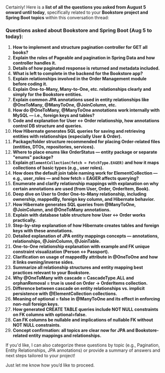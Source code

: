 Certainly! Here is a **list of all the questions you asked from August 5 onward until today**, specifically related to your **Bookstore project and Spring Boot topics** within this conversation thread:

### Questions asked about Bookstore and Spring Boot (Aug 5 to today):

1. **How to implement and structure pagination controller for GET all books?**
2. **Explain the roles of Pageable and pagination in Spring Data and how controller handles it.**
3. **Details of how paginated response is returned and metadata included.**
4. **What is left to complete in the backend for the Bookstore app?**
5. **Explain relationships involved in the Order Management module before coding it.**
6. **Explain One-to-Many, Many-to-One, etc. relationships clearly and simply for the Bookstore entities.**
7. **Explain common JPA annotations used in entity relationships like @OneToMany, @ManyToOne, @JoinColumn, etc.**
8. **How do @OneToMany, @ManyToOne annotations work internally with MySQL — i.e., foreign keys and tables?**
9. **Code and explanation for User ↔ Order relationship, how annotations control DB structure and queries.**
10. **How Hibernate generates SQL queries for saving and retrieving entities with relationships (especially User & Order).**
11. **Package/folder structure recommended for placing Order-related files (entities, DTOs, repositories, services).**
12. **Where to place enums like OrderStatus — entity package or separate "enums" package?**
13. **Explain `@ElementCollection(fetch = FetchType.EAGER)` and how it maps collections of basic types (e.g., user roles).**
14. **How does the default join table naming work for ElementCollection — e.g., user_roles — and how fetch = EAGER affects querying?**
15. **Enumerate and clarify relationship mappings with explanation on why certain annotations are used (from User, Order, OrderItem, Book).**
16. **Deep dive on User to Order One-to-Many relationship, including ownership, mappedBy, foreign key column, and Hibernate behavior.**
17. **How Hibernate generates SQL queries from @ManyToOne, @JoinColumn, and @OneToMany annotations.**
18. **Explain with database table structure how User ↔ Order works practically.**
19. **Step-by-step explanation of how Hibernate creates tables and foreign keys with these annotations.**
20. **Detailed explanation of JPA entity mappings concepts — annotations, relationships, @JoinColumn, @JoinTable.**
21. **One-to-One relationship explanation with example and FK unique constraint visualization (Person ↔ Passport).**
22. **Clarification on usage of mappedBy attribute in @OneToOne and how it links owning/inverse sides.**
23. **Summarize all relationship structures and entity mapping best practices relevant to your Bookstore.**
24. **Why @OneToMany with cascade = CascadeType.ALL and orphanRemoval = true is used on Order → OrderItems collection.**
25. **Difference between cascade on entity relationships vs. implicit persistence with @ElementCollection collections.**
26. **Meaning of optional = false in @ManyToOne and its effect in enforcing non-null foreign keys.**
27. **How generated CREATE TABLE queries include NOT NULL constraints on FK columns with optional=false.**
28. **Can FK columns be nullable and implications of nullable FK without NOT NULL constraints.**
29. **Concept confirmation: all topics are clear now for JPA and Bookstore-related entity mappings and relationships.**

If you'd like, I can also categorize these questions by topic (e.g., Pagination, Entity Relationships, JPA annotations) or provide a summary of answers and next steps tailored to your project!

Just let me know how you’d like to proceed.